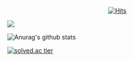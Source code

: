 <div align=center>
	
[![Hits](https://hits.seeyoufarm.com/api/count/incr/badge.svg?url=https%3A%2F%2Fgithub.com%2FHott-J)](https://hits.seeyoufarm.com)
	
</div>

<a href="버튼을 눌렀을 때 이동할 링크" target="_blank"><img src="https://img.shields.io/badge/뱃지레이블-배경색?style=뱃지모양&logo=로고&logoColor=로고색상"/></a>

![Anurag's github stats](https://github-readme-stats.vercel.app/api?username=Hott-J&show_icons=true&theme=radical)

[![solved.ac tier](http://mazassumnida.wtf/api/generate_badge?boj=chung1306)](https://solved.ac/chung1306)

